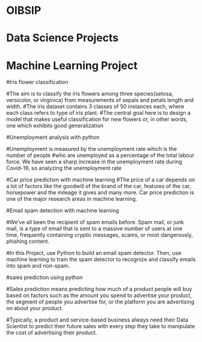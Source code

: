 # OIBSIP

# Data Science Projects
# Machine Learning Project

#Iris flower classification

#The aim is to classify the iris flowers among three species(setosa, versicolor, or virginica) from measurements of sepals and petals length and width.
#The iris dataset contains 3 classes of 50 instances each, where each class refers to type of iris plant.
#The central goal here is to design a model that makes useful classification for new flowers or, in other words, one which exhibits good generalization

#Unemployment analysis with python 

#Unemployment is measured by the unemployment rate which is the number of people
#who are unemployed as a percentage of the total labour force. We have seen a sharp
increase in the unemployment rate during Covid-19, so analyzing the unemployment rate

#Car price prediction with machine learning
#The price of a car depends on a lot of factors like the goodwill of the brand of the car,
features of the car, horsepower and the mileage it gives and many more. Car price
prediction is one of the major research areas in machine learning.

#Email spam detection with machine learning

#We’ve all been the recipient of spam emails before. Spam mail, or junk mail, is a type of email
that is sent to a massive number of users at one time, frequently containing cryptic
messages, scams, or most dangerously, phishing content.


#In this Project, use Python to build an email spam detector. Then, use machine learning to
train the spam detector to recognize and classify emails into spam and non-spam.

#sales prediction using python

#Sales prediction means predicting how much of a product people will buy based on factors
such as the amount you spend to advertise your product, the segment of people you
advertise for, or the platform you are advertising on about your product.


#Typically, a product and service-based business always need their Data Scientist to predict
their future sales with every step they take to manipulate the cost of advertising their
product.
